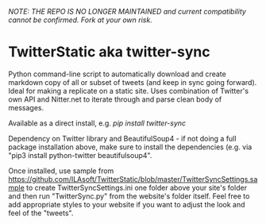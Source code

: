 *NOTE: THE REPO IS NO LONGER MAINTAINED and current compatibility cannot be confirmed. Fork at your own risk.*

# TwitterStatic aka twitter-sync
Python command-line script to automatically download and create markdown copy of all or subset of tweets (and keep in sync going forward). Ideal for making a replicate on a static site.
Uses combination of Twitter's own API and Nitter.net to iterate through and parse clean body of messages.

Available as a direct install, e.g. _pip install twitter-sync_

Dependency on Twitter library and BeautifulSoup4 - if not doing a full package installation above, make sure to install the dependencies (e.g. via "pip3 install python-twitter beautifulsoup4".

Once installed, use sample from https://github.com/ILAsoft/TwitterStatic/blob/master/TwitterSyncSettings.sample to create TwitterSyncSettings.ini one folder above your site's folder and then run "TwitterSync.py" from the website's folder itself. Feel free to add appropriate styles to your website if you want to adjust the look and feel of the "tweets".
